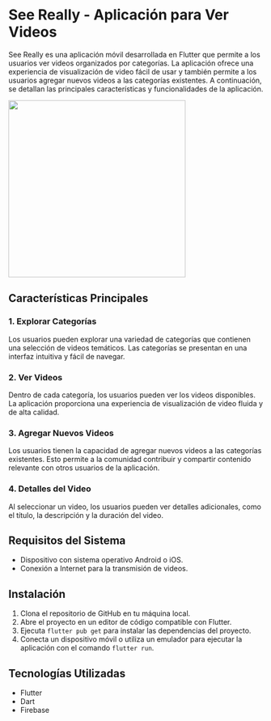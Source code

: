 # See Really - Aplicación para Ver Videos

See Really es una aplicación móvil desarrollada en Flutter que permite a los usuarios ver videos organizados por categorías. La aplicación ofrece una experiencia de visualización de video fácil de usar y también permite a los usuarios agregar nuevos videos a las categorías existentes. A continuación, se detallan las principales características y funcionalidades de la aplicación.

<img src="lib/assets/captura.gif" width="350" />

## Características Principales

### 1. Explorar Categorías
Los usuarios pueden explorar una variedad de categorías que contienen una selección de videos temáticos. Las categorías se presentan en una interfaz intuitiva y fácil de navegar.

### 2. Ver Videos
Dentro de cada categoría, los usuarios pueden ver los videos disponibles. La aplicación proporciona una experiencia de visualización de video fluida y de alta calidad.

### 3. Agregar Nuevos Videos
Los usuarios tienen la capacidad de agregar nuevos videos a las categorías existentes. Esto permite a la comunidad contribuir y compartir contenido relevante con otros usuarios de la aplicación.

### 4. Detalles del Video
Al seleccionar un video, los usuarios pueden ver detalles adicionales, como el título, la descripción y la duración del video.

## Requisitos del Sistema
- Dispositivo con sistema operativo Android o iOS.
- Conexión a Internet para la transmisión de videos.

## Instalación
1. Clona el repositorio de GitHub en tu máquina local.
2. Abre el proyecto en un editor de código compatible con Flutter.
3. Ejecuta `flutter pub get` para instalar las dependencias del proyecto.
4. Conecta un dispositivo móvil o utiliza un emulador para ejecutar la aplicación con el comando `flutter run`.

## Tecnologías Utilizadas
- Flutter
- Dart
- Firebase
